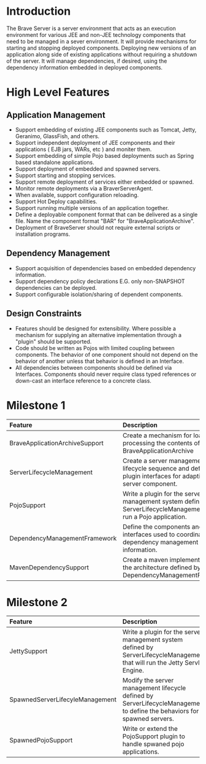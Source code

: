 # Introduction #

The Brave Server is a server environment that acts as an execution environment for various JEE and non-JEE technology components that need to be managed in a sever environment.  It will provide mechanisms for starting and stopping deployed components.  Deploying new versions of an application along side of existing applications without requiring a shutdown of the server.  It will manage dependencies, if desired, using the dependency information embedded in deployed components.

# High Level Features #

## Application Management ##

  * Support embedding of existing JEE components such as Tomcat, Jetty, Geranimo, GlassFish, and others.
  * Support independent deployment of JEE components and their applications ( EJB jars, WARs, etc ) and moniter them.
  * Support embedding of simple Pojo based deployments such as Spring based standalone applications.
  * Support deployment of embedded and spawned servers.
  * Support starting and stopping services.
  * Support remote deployment of services either embedded or spawned.
  * Monitor remote deployments via a BraverServerAgent.
  * When available, support configuration reloading.
  * Support Hot Deploy capabilities.
  * Support running multiple versions of an application together.
  * Define a deployable component format that can be delivered as a single file. Name the component format "BAR" for "BraveApplicationArchive".
  * Deployment of BraveServer should not require external scripts or installation programs.

## Dependency Management ##

  * Support acquisition of dependencies based on embedded dependency information.
  * Support dependency policy declarations E.G. only non-SNAPSHOT dependencies can be deployed.
  * Support configurable isolation/sharing of dependent components.

## Design Constraints ##

  * Features should be designed for extensibility.  Where possible a mechanism for supplying an alternative implementation through a "plugin" should be supported.
  * Code should be written as Pojos with limited coupling between components.  The behavior of one component should not depend on the behavior of another unless that behavior is defined in an Interface.
  * All dependencies between components should be defined via Interfaces.  Components should never require class typed references or down-cast an interface reference to a concrete class.

# Milestone 1 #

| **Feature** | **Description** |
|:------------|:----------------|
| BraveApplicationArchiveSupport | Create a mechanism for loading and processing the contents of a BraveApplicationArchive |
| ServerLifecycleManagement | Create a server management lifecycle sequence and define the plugin interfaces for adapting a server component. |
| PojoSupport | Write a plugin for the server management system defined by ServerLifecycleManagement that will run a Pojo application. |
| DependencyManagementFramework | Define the components and interfaces used to coordinate dependency management information. |
| MavenDependencySupport | Create a maven implementation of the architecture defined by DependencyManagementFramework |

# Milestone 2 #

| **Feature** | **Description** |
|:------------|:----------------|
| JettySupport | Write a plugin for the server management system defined by ServerLifecycleManagement that will run the Jetty Servlet Engine. |
| SpawnedServerLifecyleManagement | Modify the server management lifecycle defined by ServerLifecycleManagement to define the behaviors for spawned servers. |
| SpawnedPojoSupport | Write or extend the PojoSupport plugin to handle spwaned pojo applications. |
